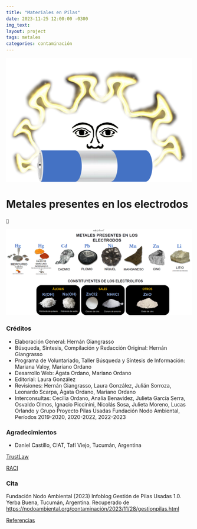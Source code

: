 ```yaml
---
title: "Materiales en Pilas"
date: 2023-11-25 12:00:00 -0300
img_text: 
layout: project
tags: metales
categories: contaminación
---
```


![sol](/assets/images/post/01sol.png)

<!--section-->

# Metales presentes en los electrodos

<code>:construction:</code>


![](/assets/images/post/07metales.png)




### Créditos  

- Elaboración General: Hernán Giangrasso
- Búsqueda, Síntesis, Compilación y Redacción Original: Hernán Giangrasso
- Programa de Voluntariado, Taller Búsqueda y Síntesis de Información: Mariana Valoy, Mariano Ordano
- Desarrollo Web: Ágata Ordano, Mariano Ordano
- Editorial: Laura González
- Revisiones: Hernán Giangrasso, Laura González, Julián Sorroza, Leonardo Scarpa, Ágata Ordano, Mariano Ordano
- Interconsultas: Cecilia Ordano, Analía Benavidez, Julieta García Serra, Osvaldo Olmos, Ignacio Piccinini, Nicolás Sosa, Julieta Moreno, Lucas Orlando y Grupo Proyecto Pilas Usadas Fundación Nodo Ambiental, Períodos 2019-2020, 2020-2022, 2022-2023


### Agradecimientos  

- Daniel Castillo, CIAT, Tafí Viejo, Tucumán, Argentina

<a class="button is-link is-light" href="https://www.trust.org/trustlaw/">TrustLaw</a>  

<a class="button is-link is-light" href="https://raci.org.ar/">RACI</a> 


### Cita  

Fundación Nodo Ambiental (2023) Infoblog Gestión de Pilas Usadas 1.0. Yerba Buena, Tucumán, Argentina. Recuperado de <https://nodoambiental.org/contaminación/2023/11/28/gestionpilas.html>


<a class="button is-link is-light" href="https://nodoambiental.org/contaminación/2023/11/01/referencias.html">Referencias</a>  
